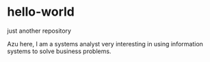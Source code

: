 # hello-world
just another repository

Azu here, I am a systems analyst very interesting in using information systems to solve business problems.

